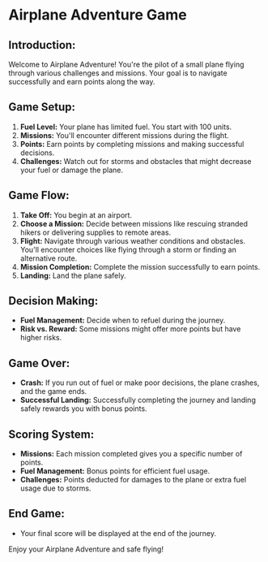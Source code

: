 
# Airplane Adventure Game

## Introduction:
Welcome to Airplane Adventure! You're the pilot of a small plane flying through various challenges and missions. Your goal is to navigate successfully and earn points along the way.

## Game Setup:
1. **Fuel Level:** Your plane has limited fuel. You start with 100 units.
2. **Missions:** You'll encounter different missions during the flight.
3. **Points:** Earn points by completing missions and making successful decisions.
4. **Challenges:** Watch out for storms and obstacles that might decrease your fuel or damage the plane.

## Game Flow:
1. **Take Off:** You begin at an airport.
2. **Choose a Mission:** Decide between missions like rescuing stranded hikers or delivering supplies to remote areas.
3. **Flight:** Navigate through various weather conditions and obstacles. You'll encounter choices like flying through a storm or finding an alternative route.
4. **Mission Completion:** Complete the mission successfully to earn points.
5. **Landing:** Land the plane safely.

## Decision Making:
- **Fuel Management:** Decide when to refuel during the journey.
- **Risk vs. Reward:** Some missions might offer more points but have higher risks.

## Game Over:
- **Crash:** If you run out of fuel or make poor decisions, the plane crashes, and the game ends.
- **Successful Landing:** Successfully completing the journey and landing safely rewards you with bonus points.

## Scoring System:
- **Missions:** Each mission completed gives you a specific number of points.
- **Fuel Management:** Bonus points for efficient fuel usage.
- **Challenges:** Points deducted for damages to the plane or extra fuel usage due to storms.

## End Game:
- Your final score will be displayed at the end of the journey.

Enjoy your Airplane Adventure and safe flying!
